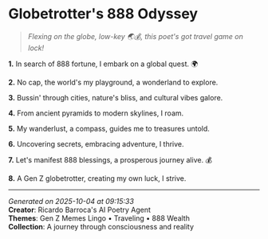 # Globetrotter's 888 Odyssey

> *Flexing on the globe, low-key 🌏💰, this poet's got travel game on lock!*

**1.** In search of 888 fortune, I embark on a global quest. 🌍


**2.** No cap, the world's my playground, a wonderland to explore.


**3.** Bussin' through cities, nature's bliss, and cultural vibes galore.


**4.** From ancient pyramids to modern skylines, I roam.


**5.** My wanderlust, a compass, guides me to treasures untold.


**6.** Uncovering secrets, embracing adventure, I thrive.


**7.** Let's manifest 888 blessings, a prosperous journey alive. 💰


**8.** A Gen Z globetrotter, creating my own luck, I strive.



---

*Generated on 2025-10-04 at 09:15:33*  
**Creator**: Ricardo Barroca's AI Poetry Agent  
**Themes**: Gen Z Memes Lingo • Traveling • 888 Wealth  
**Collection**: A journey through consciousness and reality